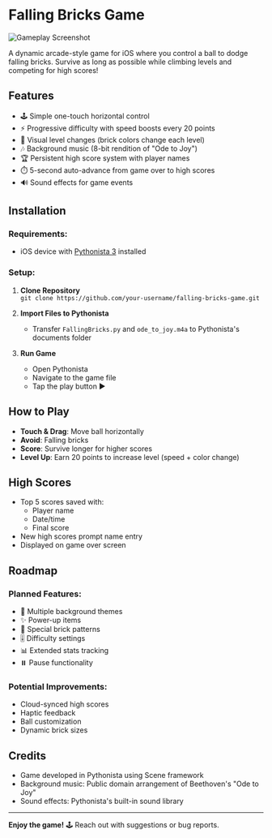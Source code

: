 # Falling Bricks Game

![Gameplay Screenshot](screenshot.png)

A dynamic arcade-style game for iOS where you control a ball to dodge falling bricks. Survive as long as possible while climbing levels and competing for high scores!

## Features

- 🕹️ Simple one-touch horizontal control
- ⚡ Progressive difficulty with speed boosts every 20 points
- 🎨 Visual level changes (brick colors change each level)
- 🎶 Background music (8-bit rendition of "Ode to Joy")
- 🏆 Persistent high score system with player names
- ⏱️ 5-second auto-advance from game over to high scores
- 🔊 Sound effects for game events

## Installation

### Requirements:
- iOS device with [Pythonista 3](https://omz-software.com/pythonista/) installed

### Setup:
1. **Clone Repository**  
   `git clone https://github.com/your-username/falling-bricks-game.git`

2. **Import Files to Pythonista**  
   - Transfer `FallingBricks.py` and `ode_to_joy.m4a` to Pythonista's documents folder

3. **Run Game**  
   - Open Pythonista
   - Navigate to the game file
   - Tap the play button ▶️

## How to Play

- **Touch & Drag**: Move ball horizontally
- **Avoid**: Falling bricks
- **Score**: Survive longer for higher scores
- **Level Up**: Earn 20 points to increase level (speed + color change)

## High Scores

- Top 5 scores saved with:
  - Player name
  - Date/time
  - Final score
- New high scores prompt name entry
- Displayed on game over screen

## Roadmap

### Planned Features:
- 🌆 Multiple background themes
- ✨ Power-up items
- 🧩 Special brick patterns
- 🎚️ Difficulty settings
- 📊 Extended stats tracking
- ⏸️ Pause functionality

### Potential Improvements:
- Cloud-synced high scores
- Haptic feedback
- Ball customization
- Dynamic brick sizes

## Credits

- Game developed in Pythonista using Scene framework
- Background music: Public domain arrangement of Beethoven's "Ode to Joy"
- Sound effects: Pythonista's built-in sound library

---

**Enjoy the game!** 🕹️ Reach out with suggestions or bug reports.
